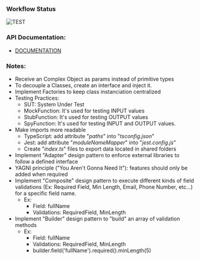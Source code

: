 ### Workflow Status

![TEST](https://github.com/LucasSGomide/cleanArch_React/actions/workflows/github-action.yml/badge.svg)

### API Documentation:

-   [DOCUMENTATION](http://fordevs.herokuapp.com/api-docs/#/)

### Notes:

-   Receive an Complex Object as params instead of primitive types
-   To decouple a Classes, create an interface and inject it.
-   Implement Factories to keep class instanciation centralized
-   Testing Practices:
    -   SUT: System Under Test
    -   MockFunction: It's used for testing INPUT values
    -   StubFunction: It's used for testing OUTPUT values
    -   SpyFunction: It's used for testing INPUT and OUTPUT values.
-   Make imports more readable
    -   TypeScript: add attribute "_paths_" into "_tsconfig.json_"
    -   Jest: add attribute "_moduleNameMapper_" into "_jest.config.js_"
    -   Create "_index.ts_" files to export data located in shared folders
-   Implement "Adapter" design pattern to enforce external libraries to follow a defined interface
-   YAGNI principle ("You Aren't Gonna Need It"): features should only be added when required
-   Implement "Composite" design pattern to execute different kinds of field validations (Ex: Required Field, Min Length, Email, Phone Number, etc...) for a specific field name.
    -   Ex:
        -   Field: fullName
        -   Validations: RequiredField, MinLength
-   Implement "Builder" design pattern to "build" an array of validation methods
    -   Ex:
        -   Field: fullName
        -   Validations: RequiredField, MinLength
        -   builder.field('fullName').required().minLength(5)

